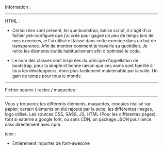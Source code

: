 Information :
_________________________________

HTML : 

- Certain lien sont présent, tel que bootstrap, balise script, il s'agit d'un fichier pré-configuré que j'ai crée pour gagné un peu de temps lors de mes exercices, je l'ai utilisé et laissé dans cette exercice dans un but de transparence. Afin de montrer comment je travaille au quotidien. Je retire les éléments inutile habituellement afin d'optimisé le code.


- Le nom des classes sont inspirées du principe d'appellation de bootstrap, pour la simple et bonne raison que ces noms sont famillié à tous les développeurs, donc plus facilement maintenable par la suite. Un gain de temps pour tous le monde.


___________________________________






Fichier source / racine / maquettes :
___________________________________

Vous y trouverez les différents éléments, maquettes, croquies réalisé sur papier, certain éléments on été rajouté par la suite,
les différentes images, logo utilisé. Les sources CSS, SASS, JS, HTML (Pour les différentes pages),
font si externe a google font, ou sans CDN, un package JSON pour lancé sass directement avec npm.


icon :

- Entièrement importer de font-awesone 

